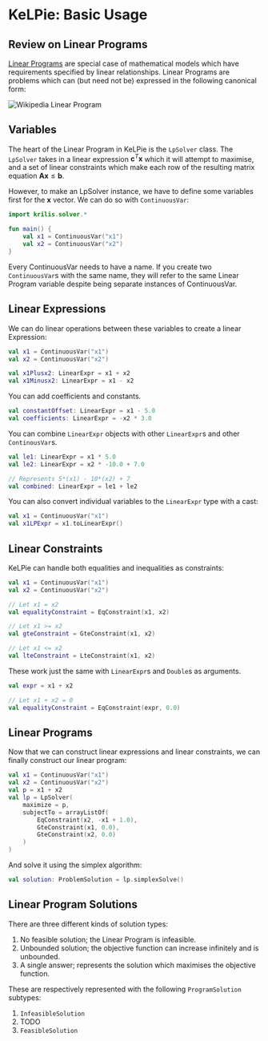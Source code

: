 # KeLPie: Basic Usage

## Review on Linear Programs

[Linear Programs](https://en.wikipedia.org/wiki/Linear_programming) are special case of mathematical models which have
requirements specified by linear relationships. Linear Programs are problems which can (but need not be)
expressed in the following canonical form:

![Wikipedia Linear Program](https://wikimedia.org/api/rest_v1/media/math/render/svg/639c4281a57140db9a4416ca58f9d9af14243bb0)

## Variables

The heart of the Linear Program in KeLPie is the `LpSolver` class. The `LpSolver` takes in a linear expression
$\mathbf{c}^T\mathbf{x}$ which it will attempt to maximise, and a set of linear constraints which make each row of the
resulting matrix equation $\mathbf{Ax} \leq \mathbf{b}$.

However, to make an LpSolver instance, we have to define some variables first for the $\mathbf{x}$ vector.
We can do so with `ContinuousVar`:

```kotlin
import krilis.solver.*

fun main() {
    val x1 = ContinuousVar("x1")
    val x2 = ContinuousVar("x2")
}
```
Every ContinuousVar needs to have a name. If you create two `ContinuousVar`s with the same name, they will refer
to the same Linear Program variable despite being separate instances of ContinuousVar.

## Linear Expressions

We can do linear operations between these variables to create a linear Expression:

```kotlin
val x1 = ContinuousVar("x1")
val x2 = ContinuousVar("x2")

val x1Plusx2: LinearExpr = x1 + x2
val x1Minusx2: LinearExpr = x1 - x2
```

You can add coefficients and constants.

```kotlin
val constantOffset: LinearExpr = x1 - 5.0
val coefficients: LinearExpr = -x2 * 3.0
```

You can combine `LinearExpr` objects with other `LinearExpr`s and other `ContinousVar`s.

```kotlin
val le1: LinearExpr = x1 * 5.0
val le2: LinearExpr = x2 * -10.0 + 7.0

// Represents 5*(x1) - 10*(x2) + 7
val combined: LinearExpr = le1 + le2
```

You can also convert individual variables to the `LinearExpr` type with a cast:

```kotlin
val x1 = ContinuousVar("x1")
val x1LPExpr = x1.toLinearExpr()
```

## Linear Constraints

KeLPie can handle both equalities and inequalities as constraints:

```kotlin
val x1 = ContinuousVar("x1")
val x2 = ContinuousVar("x2")

// Let x1 = x2
val equalityConstraint = EqConstraint(x1, x2)

// Let x1 >= x2
val gteConstraint = GteConstraint(x1, x2)

// Let x1 <= x2
val lteConstraint = LteConstraint(x1, x2)
```

These work just the same with `LinearExpr`s and `Double`s as arguments.

```kotlin
val expr = x1 + x2

// Let x1 + x2 = 0
val equalityConstraint = EqConstraint(expr, 0.0)
```

## Linear Programs

Now that we can construct linear expressions and linear constraints, we can finally construct our linear program:

```kotlin
val x1 = ContinuousVar("x1")
val x2 = ContinuousVar("x2")
val p = x1 + x2
val lp = LpSolver(
    maximize = p,
    subjectTo = arrayListOf(
        EqConstraint(x2, -x1 + 1.0),
        GteConstraint(x1, 0.0),
        GteConstraint(x2, 0.0)
    )
)
```

And solve it using the simplex algorithm:

```kotlin
val solution: ProblemSolution = lp.simplexSolve()
```

## Linear Program Solutions

There are three different kinds of solution types:

1. No feasible solution; the Linear Program is infeasible.
2. Unbounded solution; the objective function can increase infinitely and is unbounded.
3. A single answer; represents the solution which maximises the objective function.

These are respectively represented with the following `ProgramSolution` subtypes:

1. `InfeasibleSolution`
2. TODO
3. `FeasibleSolution`